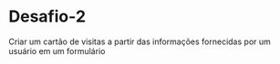 # Desafio-2
Criar um cartão de visitas a partir das informações fornecidas por um usuário em um formulário
